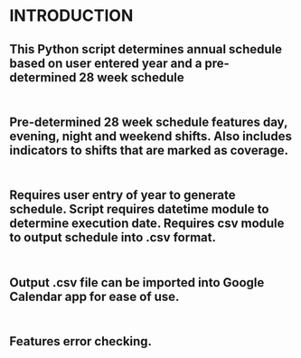 <h1> INTRODUCTION

<h2>This Python script determines annual schedule based on user entered year and a pre-determined 28 week schedule
<br></br>
<h2>Pre-determined 28 week schedule features day, evening, night and weekend shifts. Also includes indicators to shifts that are marked as coverage.
<br></br>
<h2>Requires user entry of year to generate schedule. Script requires datetime module to determine execution date. Requires csv module to output schedule into .csv format.
<br></br>
<h2>Output .csv file can be imported into Google Calendar app for ease of use.
<br></br>
<h2>Features error checking.